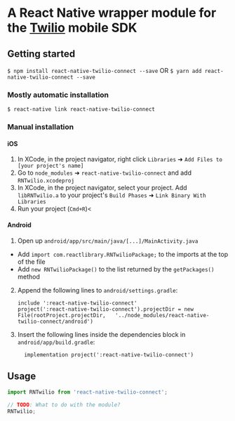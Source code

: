 
# A React Native wrapper module for the [Twilio](https://www.twilio.com) mobile SDK

## Getting started

`$ npm install react-native-twilio-connect --save` OR `$ yarn add react-native-twilio-connect --save`

### Mostly automatic installation

`$ react-native link react-native-twilio-connect`

### Manual installation


#### iOS

1. In XCode, in the project navigator, right click `Libraries` ➜ `Add Files to [your project's name]`
2. Go to `node_modules` ➜ `react-native-twilio-connect` and add `RNTwilio.xcodeproj`
3. In XCode, in the project navigator, select your project. Add `libRNTwilio.a` to your project's `Build Phases` ➜ `Link Binary With Libraries`
4. Run your project (`Cmd+R`)<

#### Android

1. Open up `android/app/src/main/java/[...]/MainActivity.java`
  - Add `import com.reactlibrary.RNTwilioPackage;` to the imports at the top of the file
  - Add `new RNTwilioPackage()` to the list returned by the `getPackages()` method
2. Append the following lines to `android/settings.gradle`:
  	```
  	include ':react-native-twilio-connect'
  	project(':react-native-twilio-connect').projectDir = new File(rootProject.projectDir, 	'../node_modules/react-native-twilio-connect/android')
  	```
3. Insert the following lines inside the dependencies block in `android/app/build.gradle`:
  	```
      implementation project(':react-native-twilio-connect')
  	```


## Usage
```javascript
import RNTwilio from 'react-native-twilio-connect';

// TODO: What to do with the module?
RNTwilio;
```
  
